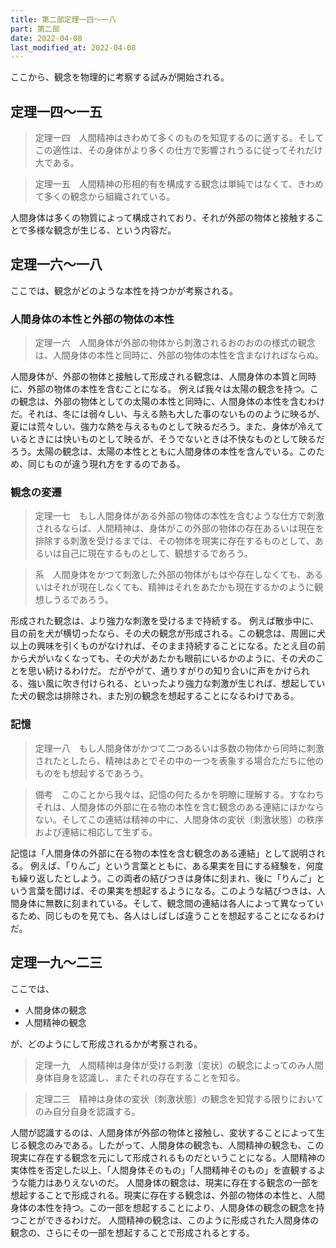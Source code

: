 ```yaml
---
title: 第二部定理一四～一八
part: 第二部
date: 2022-04-08
last_modified_at: 2022-04-08
---
```


ここから、観念を物理的に考察する試みが開始される。

## 定理一四～一五

>定理一四　人間精神はきわめて多くのものを知覚するのに適する。そしてこの適性は、その身体がより多くの仕方で影響されうるに従ってそれだけ大である。

>定理一五　人間精神の形相的有を構成する観念は単純ではなくて、きわめて多くの観念から組織されている。

人間身体は多くの物質によって構成されており、それが外部の物体と接触することで多様な観念が生じる、という内容だ。

## 定理一六～一八

ここでは、観念がどのような本性を持つかが考察される。

### 人間身体の本性と外部の物体の本性

>定理一六　人間身体が外部の物体から刺激されるおのおのの様式の観念は、人間身体の本性と同時に、外部の物体の本性を含まなければならぬ。

人間身体が、外部の物体と接触して形成される観念は、人間身体の本質と同時に、外部の物体の本性を含むことになる。
例えば我々は太陽の観念を持つ。この観念は、外部の物体としての太陽の本性と同時に、人間身体の本性を含むわけだ。それは、冬には弱々しい、与える熱も大した事のないもののように映るが、夏には荒々しい、強力な熱を与えるものとして映るだろう。また、身体が冷えているときには快いものとして映るが、そうでないときは不快なものとして映るだろう。太陽の観念は、太陽の本性とともに人間身体の本性を含んでいる。このため、同じものが違う現れ方をするのである。

### 観念の変遷

>定理一七　もし人間身体がある外部の物体の本性を含むような仕方で刺激されるならば、人間精神は、身体がこの外部の物体の存在あるいは現在を排除する刺激を受けるまでは、その物体を現実に存在するものとして、あるいは自己に現在するものとして、観想するであろう。

>系　人間身体をかつて刺激した外部の物体がもはや存在しなくても、あるいはそれが現在しなくても、精神はそれをあたかも現在するかのように観想しうるであろう。

形成された観念は、より強力な刺激を受けるまで持続する。
例えば散歩中に、目の前を犬が横切ったなら、その犬の観念が形成される。この観念は、周囲に犬以上の興味を引くものがなければ、そのまま持続することになる。たとえ目の前から犬がいなくなっても、その犬があたかも眼前にいるかのように、その犬のことを思い続けるわけだ。
だがやがて、通りすがりの知り合いに声をかけられる、強い風に吹き付けられる、といったより強力な刺激が生じれば、想起していた犬の観念は排除され、また別の観念を想起することになるわけである。

### 記憶

>定理一八　もし人間身体がかつて二つあるいは多数の物体から同時に刺激されたとしたら、精神はあとでその中の一つを表象する場合ただちに他のものをも想起するであろう。

>備考　このことから我々は、記憶の何たるかを明瞭に理解する。すなわちそれは、人間身体の外部に在る物の本性を含む観念のある連結にほかならない。そしてこの連結は精神の中に、人間身体の変状〔刺激状態〕の秩序および連結に相応して生ずる。

記憶は「人間身体の外部に在る物の本性を含む観念のある連結」として説明される。
例えば、「りんご」という言葉とともに、ある果実を目にする経験を、何度も繰り返したとしよう。この両者の結びつきは身体に刻まれ、後に「りんご」という言葉を聞けば、その果実を想起するようになる。このような結びつきは、人間身体に無数に刻まれている。そして、観念間の連結は各人によって異なっているため、同じものを見ても、各人はしばしば違うことを想起することになるわけだ。

## 定理一九～二三

ここでは、

- 人間身体の観念
- 人間精神の観念

が、どのようにして形成されるかが考察される。

>定理一九　人間精神は身体が受ける刺激〔変状〕の観念によってのみ人間身体自身を認識し、またそれの存在することを知る。

>定理二三　精神は身体の変状〔刺激状態〕の観念を知覚する限りにおいてのみ自分自身を認識する。

人間が認識するのは、人間身体が外部の物体と接触し、変状することによって生じる観念のみである。したがって、人間身体の観念も、人間精神の観念も、この現実に存在する観念を元にして形成されるものだということになる。人間精神の実体性を否定した以上、「人間身体そのもの」「人間精神そのもの」を直観するような能力はありえないのだ。
人間身体の観念は、現実に存在する観念の一部を想起することで形成される。現実に存在する観念は、外部の物体の本性と、人間身体の本性を持つ。この一部を想起することにより、人間身体の観念の観念を持つことができるわけだ。
人間精神の観念は、このように形成された人間身体の観念の、さらにその一部を想起することで形成されるとする。